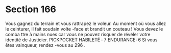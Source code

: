 # Section 166

Vous gagnez du terrain et vous rattrapez le voleur. Au moment où vous allez le ceinturer,
il fait soudain volte -face et brandit un couteau ! Vous devez le comba ttre à mains nues
car vous ne pouvez risquer de révéler votre identité de Justicier.
PICKPOCKET HABILETÉ : 7 ENDURANCE: 6
Si vous êtes vainqueur, rendez -vous au  296 .